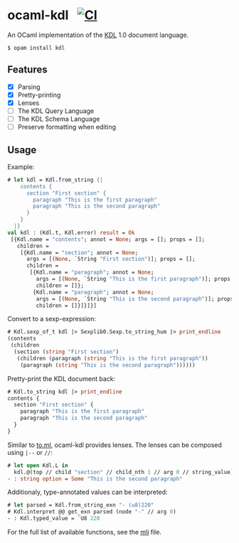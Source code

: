 # ocaml-kdl &nbsp; [![CI][ci-badge]][ci-page]

[ci-badge]: https://github.com/Bannerets/ocaml-kdl/actions/workflows/ci.yml/badge.svg
[ci-page]: https://github.com/Bannerets/ocaml-kdl/actions/workflows/ci.yml

An OCaml implementation of the [KDL][] 1.0 document language.

[KDL]: https://github.com/kdl-org/kdl

```console
$ opam install kdl
```

## Features

- [x] Parsing
- [x] Pretty-printing
- [x] Lenses
- [ ] The KDL Query Language
- [ ] The KDL Schema Language
- [ ] Preserve formatting when editing
<!-- - [ ] ppx_deriving_kdl -->

## Usage

Example:

```ocaml
# let kdl = Kdl.from_string {|
    contents {
      section "First section" {
        paragraph "This is the first paragraph"
        paragraph "This is the second paragraph"
      }
    }
  |}
val kdl : (Kdl.t, Kdl.error) result = Ok
 [{Kdl.name = "contents"; annot = None; args = []; props = [];
   children =
    [{Kdl.name = "section"; annot = None;
      args = [(None, `String "First section")]; props = [];
      children =
       [{Kdl.name = "paragraph"; annot = None;
         args = [(None, `String "This is the first paragraph")]; props = [];
         children = []};
        {Kdl.name = "paragraph"; annot = None;
         args = [(None, `String "This is the second paragraph")]; props = [];
         children = []}]}]}]
```

Convert to a sexp-expression:

```ocaml
# Kdl.sexp_of_t kdl |> Sexplib0.Sexp.to_string_hum |> print_endline
(contents
 (children
  (section (string "First section")
   (children (paragraph (string "This is the first paragraph"))
    (paragraph (string "This is the second paragraph"))))))
```

Pretty-print the KDL document back:

```ocaml
# Kdl.to_string kdl |> print_endline
contents {
  section "First section" {
    paragraph "This is the first paragraph"
    paragraph "This is the second paragraph"
  }
}
```

Similar to [to.ml][], ocaml-kdl provides lenses. The lenses can be composed
using `|--` or `//`:

[to.ml]: https://github.com/ocaml-toml/To.ml

```ocaml
# let open Kdl.L in
  kdl.@(top // child "section" // child_nth 1 // arg 0 // string_value)
- : string option = Some "This is the second paragraph"
```

Additionaly, type-annotated values can be interpreted:

```ocaml
# let parsed = Kdl.from_string_exn "- (u8)220"
# Kdl.interpret @@ get_exn parsed (node "-" // arg 0)
- : Kdl.typed_value = `U8 220
```

For the full list of available functions, see the [mli][] file.

[mli]: src/kdl.mli
